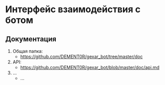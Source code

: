 # Интерфейс взаимодействия с ботом
## Документация
1. Общая папка:
	* https://github.com/DEMENT0R/gexar_bot/tree/master/doc
2. API:
	* https://github.com/DEMENT0R/gexar_bot/blob/master/doc/api.md
3. ...
	* ...